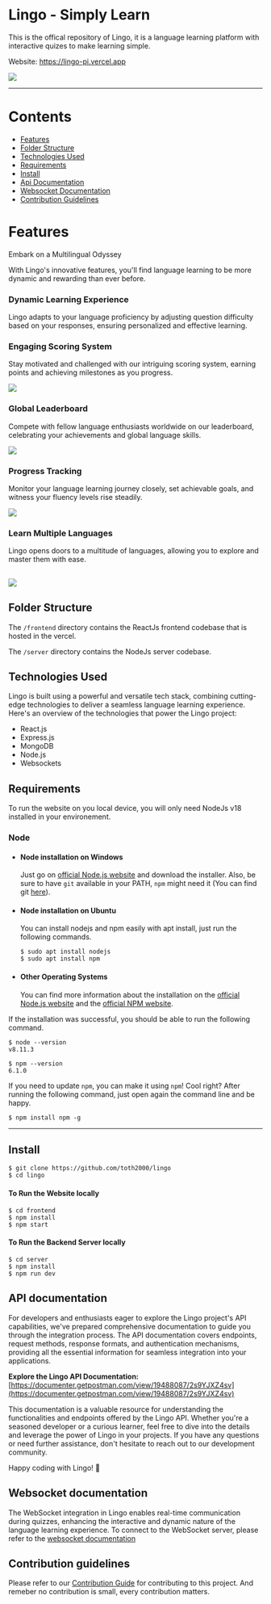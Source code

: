 # Lingo - Simply Learn

This is the offical repository of Lingo, it is a language learning platform with interactive quizes to make learning simple.

Website: https://lingo-pi.vercel.app <br>

![](https://raw.githubusercontent.com/toth2000/lingo/master/screenshots/all-devices-black.png)

---

# Contents

- [Features](#features)
- [Folder Structure](#folder-structure)
- [Technologies Used](#technologies-used)
- [Requirements](#requirements)
- [Install](#install)
- [Api Documentation](#api-documentation)
- [Websocket Documentation](#websocket-documentation)
- [Contribution Guidelines](#contribution-guidelines)

# Features

Embark on a Multilingual Odyssey

With Lingo's innovative features, you'll find language learning to be more dynamic and rewarding than ever before.

### Dynamic Learning Experience

Lingo adapts to your language proficiency by adjusting question difficulty based on your responses, ensuring personalized and effective learning.

### Engaging Scoring System

Stay motivated and challenged with our intriguing scoring system, earning points and achieving milestones as you progress.

![](https://raw.githubusercontent.com/toth2000/lingo/master/screenshots/quiz-screen.png)

### Global Leaderboard

Compete with fellow language enthusiasts worldwide on our leaderboard, celebrating your achievements and global language skills.

![](https://raw.githubusercontent.com/toth2000/lingo/master/screenshots/leader-board.png)

### Progress Tracking

Monitor your language learning journey closely, set achievable goals, and witness your fluency levels rise steadily.

![](https://raw.githubusercontent.com/toth2000/lingo/master/screenshots/user-screen.png)

### Learn Multiple Languages

Lingo opens doors to a multitude of languages, allowing you to explore and master them with ease.

## ![](https://raw.githubusercontent.com/toth2000/lingo/master/screenshots/learning-path.png)

## Folder Structure

The `/frontend` directory contains the ReactJs frontend codebase that is hosted in the vercel.

The `/server` directory contains the NodeJs server codebase.

## Technologies Used

Lingo is built using a powerful and versatile tech stack, combining cutting-edge technologies to deliver a seamless language learning experience. Here's an overview of the technologies that power the Lingo project:

- React.js
- Express.js
- MongoDB
- Node.js
- Websockets

## Requirements

To run the website on you local device, you will only need NodeJs v18 installed in your environement.

### Node

- #### Node installation on Windows

  Just go on [official Node.js website](https://nodejs.org/) and download the installer.
  Also, be sure to have `git` available in your PATH, `npm` might need it (You can find git [here](https://git-scm.com/)).

- #### Node installation on Ubuntu

  You can install nodejs and npm easily with apt install, just run the following commands.

      $ sudo apt install nodejs
      $ sudo apt install npm

- #### Other Operating Systems
  You can find more information about the installation on the [official Node.js website](https://nodejs.org/) and the [official NPM website](https://npmjs.org/).

If the installation was successful, you should be able to run the following command.

    $ node --version
    v8.11.3

    $ npm --version
    6.1.0

If you need to update `npm`, you can make it using `npm`! Cool right? After running the following command, just open again the command line and be happy.

    $ npm install npm -g

---

## Install

    $ git clone https://github.com/toth2000/lingo
    $ cd lingo

#### To Run the Website locally

    $ cd frontend
    $ npm install
    $ npm start

#### To Run the Backend Server locally

    $ cd server
    $ npm install
    $ npm run dev

## API documentation

For developers and enthusiasts eager to explore the Lingo project's API capabilities, we've prepared comprehensive documentation to guide you through the integration process. The API documentation covers endpoints, request methods, response formats, and authentication mechanisms, providing all the essential information for seamless integration into your applications.

**Explore the Lingo API Documentation:**
[https://documenter.getpostman.com/view/19488087/2s9YJXZ4sv](https://documenter.getpostman.com/view/19488087/2s9YJXZ4sv)

This documentation is a valuable resource for understanding the functionalities and endpoints offered by the Lingo API. Whether you're a seasoned developer or a curious learner, feel free to dive into the details and leverage the power of Lingo in your projects. If you have any questions or need further assistance, don't hesitate to reach out to our development community.

Happy coding with Lingo! 🚀

## Websocket documentation

The WebSocket integration in Lingo enables real-time communication during quizzes, enhancing the interactive and dynamic nature of the language learning experience. To connect to the WebSocket server, please refer to the [websocket documentation](./server/README.md)

## Contribution guidelines

Please refer to our [Contribution Guide](CONTRIBUTING.md) for contributing to this project. And remeber no contribution is small, every contribution matters.
